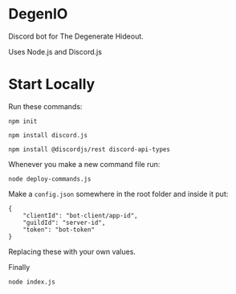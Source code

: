 # DegenIO
Discord bot for The Degenerate Hideout.

Uses Node.js and Discord.js


# Start Locally
Run these commands:

```
npm init
```

```
npm install discord.js
```

```
npm install @discordjs/rest discord-api-types
```

Whenever you make a new command file run:
```
node deploy-commands.js
```

Make a `config.json` somewhere in the root folder and inside it put:
```
{
	"clientId": "bot-client/app-id",
	"guildId": "server-id",
	"token": "bot-token"
}
```
Replacing these with your own values.

Finally

```
node index.js
```